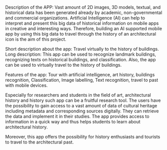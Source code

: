 Description of the APP: Vast amount of 2D images, 3D models, textual, and historical data has been generated already by academic, non-governmental and commercial organizations. Artificial Intelligence (AI) can help to interpret and present this big data of historical information on mobile apps in creative and interesting ways. Therefore, building an AI supported mobile app by using this big data to travel through the history of an architectural icon is the aim of this project.

Short description about the app: Travel virtually to the history of buildings.
Long description: This app can be used to recognize landmark buildings, recognizing texts on historical buildings, and classification. Also, the app can be used to virtually travel to the history of buildings.

Features of the app: Tour with artificial intelligence, art history, buildings recognition, Classification, Image labelling, Text recognition, travel to past with mobile devices.

Especially for researchers and students in the field of art, architectural history and history such app can be a fruitful research tool. The users have the possibility to gain access to a vast amount of data of cultural heritage including metadata and corresponding sources digitally. They can retrieve the data and implement it in their studies. The app provides access to information in a quick way and thus helps students to learn about architectural history.

Moreover, this app offers the possibility for history enthusiasts and tourists to travel to the architectural past.
